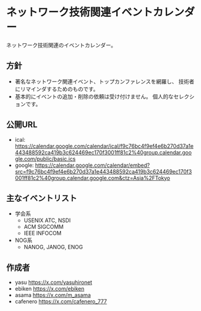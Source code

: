 # ネットワーク技術関連イベントカレンダー

ネットワーク技術関連のイベントカレンダー。

## 方針

- 著名なネットワーク関連イベント、トップカンファレンスを網羅し、
  技術者にリマインダするためのものです。
- 基本的にイベントの追加・削除の依頼は受け付けません。
  個人的なセレクションです。

## 公開URL

- ical: <https://calendar.google.com/calendar/ical/f9c76bc4f9ef4e6b270d37a1e443488592ca419b3c624469ec170f3001ff81c2%40group.calendar.google.com/public/basic.ics>
- google: <https://calendar.google.com/calendar/embed?src=f9c76bc4f9ef4e6b270d37a1e443488592ca419b3c624469ec170f3001ff81c2%40group.calendar.google.com&ctz=Asia%2FTokyo>

## 主なイベントリスト

- 学会系
  - USENIX ATC, NSDI
  - ACM SIGCOMM
  - IEEE INFOCOM
- NOG系
  - NANOG, JANOG, ENOG

## 作成者

- yasu <https://x.com/yasuhironet>
- ebiken <https://x.com/ebiken>
- asama <https://x.com/m_asama>
- cafenero <https://x.com/cafenero_777>

